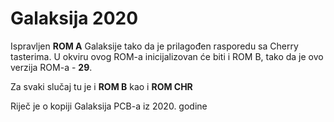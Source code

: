 # Galaksija 2020

Ispravljen **ROM A** Galaksije tako da je prilagođen rasporedu sa Cherry tasterima.
U okviru ovog ROM-a inicijalizovan će biti i ROM B, tako da je ovo verzija ROM-a - **29**.

Za svaki slučaj tu je i **ROM B** kao i **ROM CHR**  

Riječ je o kopiji Galaksija PCB-a iz 2020. godine
